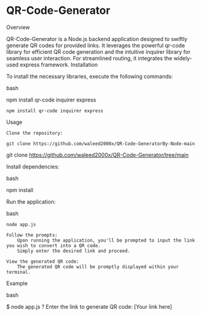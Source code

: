 # QR-Code-Generator
Overview

QR-Code-Generator is a Node.js backend application designed to swiftly generate QR codes for provided links. It leverages the powerful qr-code library for efficient QR code generation and the intuitive inquirer library for seamless user interaction. For streamlined routing, it integrates the widely-used express framework.
Installation

To install the necessary libraries, execute the following commands:

bash

npm install qr-code inquirer express

    npm install qr-code inquirer express

Usage

    Clone the repository:

    git clone https://github.com/waleed2000x/QR-Code-GeneratorBy-Node-main

git clone https://github.com/waleed2000x/QR-Code-Generator/tree/main

Install dependencies:

bash

npm install

Run the application:

bash

    node app.js

    Follow the prompts:
        Upon running the application, you'll be prompted to input the link you wish to convert into a QR code.
        Simply enter the desired link and proceed.

    View the generated QR code:
        The generated QR code will be promptly displayed within your terminal.

Example

bash

$ node app.js
? Enter the link to generate QR code: [Your link here]


